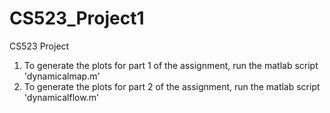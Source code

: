 # CS523_Project1
CS523 Project
1. To generate the plots for part 1 of the assignment, run the matlab script 'dynamicalmap.m'
2. To generate the plots for part 2 of the assignment, run the matlab script 'dynamicalflow.m'

